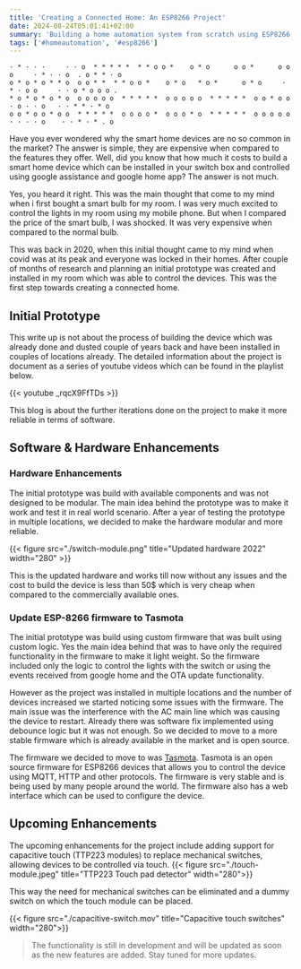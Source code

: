 ```yaml
---
title: 'Creating a Connected Home: An ESP8266 Project'
date: 2024-08-24T05:01:41+02:00
summary: 'Building a home automation system from scratch using ESP8266 with google home integration'
tags: ['#homeautomation', '#esp8266']
---
```


```goat
· * · · ·     · · o  * * * * *  * * o o *    o * o      o o *      o o o     · * · · o  . o * * · o
o * o * o * * o  o o * *  * * o o *    o * o   * o *      o * o     · * · o o     · · o * o o o .
* o * o * o * o  o o o o o  * * * * *  o o o o o  * * * * *  o o * o o  · o · · o   · · * * · * o
o o * o o * o o  * * * * *  o o o o *  o o o * o  * * * * *  o o o o o  · · · · o    · · * · * . o
```

Have you ever wondered why the smart home devices are no so common in the market? The answer is simple, they are expensive when compared to the features they offer. Well, did you know that how much it costs to build a smart home device which can be installed in your switch box and controlled using google assistance and google home app? The answer is not much.

Yes, you heard it right. This was the main thought that come to my mind when i first bought a smart bulb for my room. I was very much excited to control the lights in my room using my mobile phone. But when I compared the price of the smart bulb, I was shocked. It was very expensive when compared to the normal bulb.

This was back in 2020, when this initial thought came to my mind when covid was at its peak and everyone was locked in their homes. After couple of months of research and planning an initial prototype was created and installed in my room which was able to control the devices. This was the first step towards creating a connected home.

## Initial Prototype

This write up is not about the process of building the device which was already done and dusted couple of years back and have been installed in couples of locations already. The detailed information about the project is document as a series of youtube videos which can be found in the playlist below.

{{< youtube _rqcX9FfTDs >}}

This blog is about the further iterations done on the project to make it more reliable in terms of software.

## Software & Hardware Enhancements

### Hardware Enhancements

The initial prototype was build with available components and was not designed to be modular. The main idea behind the prototype was to make it work and test it in real world scenario. After a year of testing the prototype in multiple locations, we decided to make the hardware modular and more reliable.

{{< figure src="./switch-module.png" title="Updated hardware 2022" width="280" >}}

This is the updated hardware and works till now without any issues and the cost to build the device is less than 50$ which is very cheap when compared to the commercially available ones.

### Update ESP-8266 firmware to Tasmota

The initial prototype was build using custom firmware that was built using custom logic. Yes the main idea behind that was to have only the required functionality in the firmware to make it light weight. So the firmware included only the logic to control the lights with the switch or using the events received from google home and the OTA update functionality.

However as the project was installed in multiple locations and the number of devices increased we started noticing some issues with the firmware. The main issue was the interference with the AC main line which was causing the device to restart. Already there was software fix implemented using debounce logic but it was not enough. So we decided to move to a more stable firmware which is already available in the market and is open source.

The firmware we decided to move to was [Tasmota](https://tasmota.github.io/docs/). Tasmota is an open source firmware for ESP8266 devices that allows you to control the device using MQTT, HTTP and other protocols. The firmware is very stable and is being used by many people around the world. The firmware also has a web interface which can be used to configure the device.

## Upcoming Enhancements

The upcoming enhancements for the project include adding support for capacitive touch (TTP223 modules) to replace mechanical switches, allowing devices to be controlled via touch.
{{< figure src="./touch-module.jpeg"  title="TTP223 Touch pad detector" width="280">}}

This way the need for mechanical switches can be eliminated and a dummy switch on which the touch module can be placed.

{{< figure src="./capacitive-switch.mov" title="Capacitive touch switches"  width="280">}}

> The functionality is still in development and will be updated as soon as the new features are added. Stay tuned for more updates.
